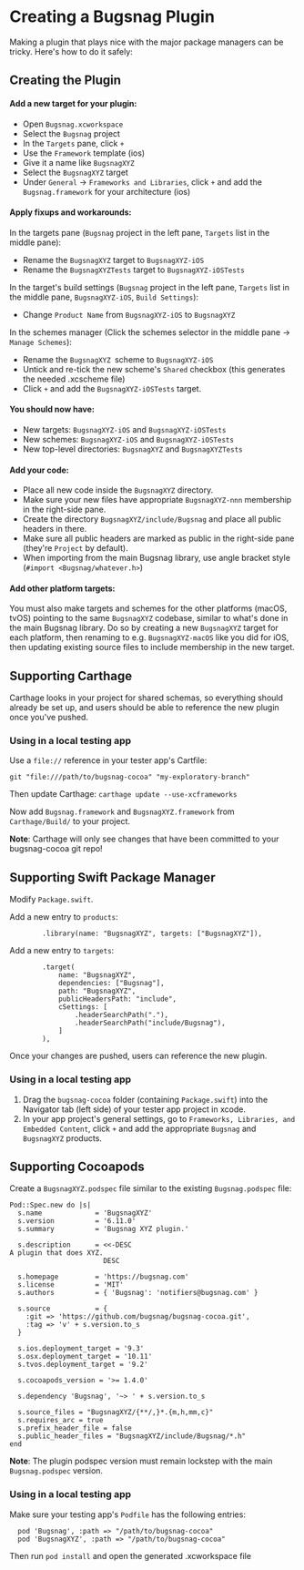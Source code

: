 Creating a Bugsnag Plugin
=========================

Making a plugin that plays nice with the major package managers can be tricky. Here's how to do it safely:


Creating the Plugin
-------------------

#### Add a new target for your plugin:

- Open `Bugsnag.xcworkspace`
- Select the `Bugsnag` project
- In the `Targets` pane, click `+`
- Use the `Framework` template (ios)
- Give it a name like `BugsnagXYZ`
- Select the `BugsnagXYZ` target
- Under `General` -> `Frameworks and Libraries`, click `+` and add the `Bugsnag.framework` for your architecture (ios)

#### Apply fixups and workarounds:

In the targets pane (`Bugsnag` project in the left pane, `Targets` list in the middle pane):
- Rename the `BugsnagXYZ` target to `BugsnagXYZ-iOS`
- Rename the `BugsnagXYZTests` target to `BugsnagXYZ-iOSTests`

In the target's build settings (`Bugsnag` project in the left pane, `Targets` list in the middle pane, `BugsnagXYZ-iOS`, `Build Settings`):
- Change `Product Name` from `BugsnagXYZ-iOS` to `BugsnagXYZ`

In the schemes manager (Click the schemes selector in the middle pane -> `Manage Schemes`):
- Rename the `BugsnagXYZ `scheme to `BugsnagXYZ-iOS`
- Untick and re-tick the new scheme's `Shared` checkbox (this generates the needed .xcscheme file)
- Click `+` and add the `BugsnagXYZ-iOSTests` target.

#### You should now have:

- New targets: `BugsnagXYZ-iOS` and `BugsnagXYZ-iOSTests`
- New schemes: `BugsnagXYZ-iOS` and `BugsnagXYZ-iOSTests`
- New top-level directories: `BugsnagXYZ` and `BugsnagXYZTests`

#### Add your code:

- Place all new code inside the `BugsnagXYZ` directory.
- Make sure your new files have appropriate `BugsnagXYZ-nnn` membership in the right-side pane.
- Create the directory `BugsnagXYZ/include/Bugsnag` and place all public headers in there.
- Make sure all public headers are marked as public in the right-side pane (they're `Project` by default).
- When importing from the main Bugsnag library, use angle bracket style (`#import <Bugsnag/whatever.h>`)

#### Add other platform targets:

You must also make targets and schemes for the other platforms (macOS, tvOS) pointing to the same `BugsnagXYZ` codebase, similar to what's done in the main Bugsnag library. Do so by creating a new `BugsnagXYZ` target for each platform, then renaming to e.g. `BugsnagXYZ-macOS` like you did for iOS, then updating existing source files to include membership in the new target.


Supporting Carthage
-------------------

Carthage looks in your project for shared schemas, so everything should already be set up, and users should be able to reference the new plugin once you've pushed.

### Using in a local testing app

Use a `file://` reference in your tester app's Cartfile:

```
git "file:///path/to/bugsnag-cocoa" "my-exploratory-branch"
```

Then update Carthage: `carthage update --use-xcframeworks`

Now add `Bugsnag.framework` and `BugsnagXYZ.framework` from `Carthage/Build/` to your project.

**Note**: Carthage will only see changes that have been committed to your bugsnag-cocoa git repo!


Supporting Swift Package Manager
--------------------------------

Modify `Package.swift`.

Add a new entry to `products`:

```
        .library(name: "BugsnagXYZ", targets: ["BugsnagXYZ"]),
```

Add a new entry to `targets`:

```
        .target(
            name: "BugsnagXYZ",
            dependencies: ["Bugsnag"],
            path: "BugsnagXYZ",
            publicHeadersPath: "include",
            cSettings: [
                .headerSearchPath("."),
                .headerSearchPath("include/Bugsnag"),
            ]
        ),
```

Once your changes are pushed, users can reference the new plugin.

### Using in a local testing app

1. Drag the `bugsnag-cocoa` folder (containing `Package.swift`) into the Navigator tab (left side) of your tester app project in xcode.
2. In your app project's general settings, go to `Frameworks, Libraries, and Embedded Content`, click `+` and add the appropriate `Bugsnag` and `BugsnagXYZ` products.


Supporting Cocoapods
--------------------

Create a `BugsnagXYZ.podspec` file similar to the existing `Bugsnag.podspec` file:

```
Pod::Spec.new do |s|
  s.name             = 'BugsnagXYZ'
  s.version          = '6.11.0'
  s.summary          = 'Bugsnag XYZ plugin.'

  s.description      = <<-DESC
A plugin that does XYZ.
                       DESC

  s.homepage         = 'https://bugsnag.com'
  s.license          = 'MIT'
  s.authors          = { 'Bugsnag': 'notifiers@bugsnag.com' }

  s.source           = {
    :git => 'https://github.com/bugsnag/bugsnag-cocoa.git',
    :tag => 'v' + s.version.to_s
  }

  s.ios.deployment_target = '9.3'
  s.osx.deployment_target = '10.11'
  s.tvos.deployment_target = '9.2'

  s.cocoapods_version = '>= 1.4.0'

  s.dependency 'Bugsnag', '~> ' + s.version.to_s

  s.source_files = "BugsnagXYZ/{**/,}*.{m,h,mm,c}"
  s.requires_arc = true
  s.prefix_header_file = false
  s.public_header_files = "BugsnagXYZ/include/Bugsnag/*.h"
end
```

**Note**: The plugin podspec version must remain lockstep with the main `Bugsnag.podspec` version.

### Using in a local testing app

Make sure your testing app's `Podfile` has the following entries:

```
  pod 'Bugsnag', :path => "/path/to/bugsnag-cocoa"
  pod 'BugsnagXYZ', :path => "/path/to/bugsnag-cocoa"
```

Then run `pod install` and open the generated .xcworkspace file
